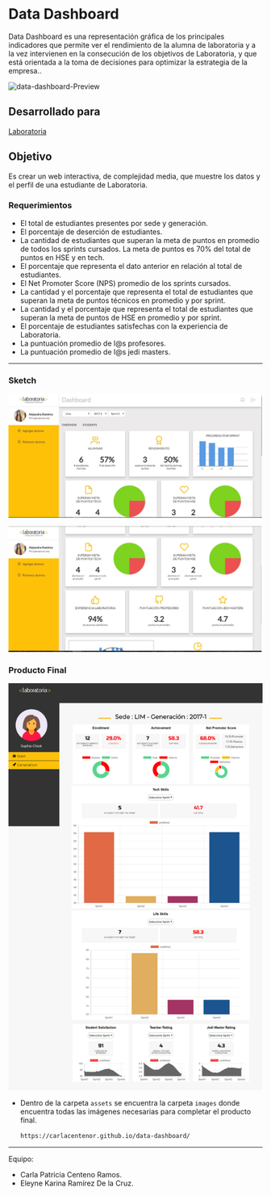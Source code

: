 # Data Dashboard

Data Dashboard es una representación gráfica de los principales indicadores que permite ver el rendimiento de la alumna de laboratoria y a la vez intervienen en la consecución de los objetivos de Laboratoria, y que está orientada a la toma de decisiones para optimizar la estrategia de la empresa..

![data-dashboard-Preview](https://user-images.githubusercontent.com/32303570/37528131-cd745f36-2901-11e8-9573-d45c6b26d6e7.png)

## Desarrollado para 

[Laboratoria](http://laboratoria.la)

## Objetivo
Es crear un web interactiva, de complejidad media, que muestre los datos y el perfil de una estudiante de Laboratoria.

### Requerimientos

* El total de estudiantes presentes por sede y generación.
* El porcentaje de deserción de estudiantes.
* La cantidad de estudiantes que superan la meta de puntos en promedio de todos los sprints cursados. La meta de puntos es 70% del total de puntos en HSE y en tech.
* El porcentaje que representa el dato anterior en relación al total de estudiantes.
* El Net Promoter Score (NPS) promedio de los sprints cursados. 
* La cantidad y el porcentaje que representa el total de estudiantes que superan la meta de puntos técnicos en promedio y por sprint.
* La cantidad y el porcentaje que representa el total de estudiantes que superan la meta de puntos de HSE en promedio y por sprint.
* El porcentaje de estudiantes satisfechas con la experiencia de Laboratoria.
* La puntuación promedio de l@s profesores.
* La puntuación promedio de l@s jedi masters.

***
### Sketch

![Data-Dashboard](assets/images/2.jpg) 

![Data-Dashboard](assets/images/3.jpg) 

### Producto Final

![Data-Dashboard](assets/images/pf-Data-Dashboard.png) 

- Dentro de la carpeta `assets` se encuentra la carpeta `images` donde encuentra todas las imágenes necesarias para completar el producto final.

    ```bash
    https://carlacentenor.github.io/data-dashboard/
     ```

***
Equipo:
* Carla Patricia Centeno Ramos.
* Eleyne Karina Ramírez De la Cruz.
